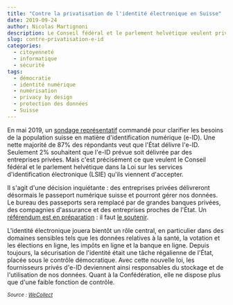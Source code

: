 ```yaml
---
title: "Contre la privatisation de l'identité électronique en Suisse"
date: 2019-09-24
author: Nicolas Martignoni
description: Le Conseil fédéral et le parlement helvétique veulent privatiser l'identité électronique. Il faut stopper cet abandon d'une tâche souveraine de l'État, qui va affaiblir la protection du citoyen.
slug: contre-privatisation-e-id
categories:
  - citoyenneté
  - informatique
  - sécurité
tags:
  - démocratie
  - identité numérique
  - numérisation
  - privacy by design
  - protection des données
  - Suisse
---
```

En mai 2019, un [sondage représentatif][2] commandé pour clarifier les besoins de la population suisse en matière d'identification numérique (e-ID). Une nette majorité de 87% des répondants veut que l'État délivre l'e-ID. Seulement 2% souhaitent que l'e-ID prévue soit délivrée par des entreprises privées. Mais c'est précisément ce que veulent le Conseil fédéral et le parlement helvétique dans la Loi sur les services d'identification électronique (LSIE) qu'ils viennent d'accepter.

Il s'agit d'une décision inquiétante : des entreprises privées délivreront désormais le passeport numérique suisse et pourront gérer nos données. Le bureau des passeports sera remplacé par de grandes banques privées, des compagnies d'assurance et des entreprises proches de l'État. Un [référendum est en préparation][1] : il faut [le soutenir][1].

<!--more-->

L'identité électronique jouera bientôt un rôle central, en particulier dans des domaines sensibles tels que les données relatives à la santé, la votation et les élections en ligne, les impôts en ligne et la banque en ligne. Depuis toujours, la sécurisation de l'identité était une tâche régalienne de l'État, placée sous le contrôle démocratique. Avec cette nouvelle loi, les fournisseurs privés d'e-ID deviennent ainsi responsables du stockage et de l'utilisation de nos données. Quant à la Confédération, elle ne dispose plus que d'une faible fonction de contrôle.

_<small>Source : [WeCollect][1]</small>_

[1]: https://passeport-numerique.wecollect.ch/
[2]: https://www.rts.ch/info/suisse/10463402-les-suisses-favorables-a-une-identite-numerique-geree-par-l-etat.html
